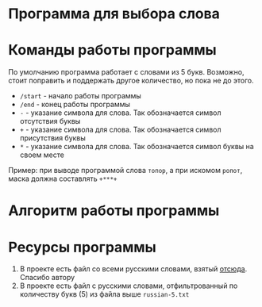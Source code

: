 # Программа для выбора слова 

# Команды работы программы

По умолчанию программа работает с словами из 5 букв. Возможно, стоит поправить и поддержать другое количество, но пока не до этого.

- `/start` - начало работы программы
- `/end` - конец работы программы
- `-` - указание символа для слова. Так обозначается символ отсутствия буквы
- `+` - указание символа для слова. Так обозначается символ присутствия буквы
- `*` - указание символа для слова. Так обозначается символ буквы на своем месте

Пример: при выводе программой слова `топор`, а при искомом `ропот`, маска должна составлять `+***+`

# Алгоритм работы программы


# Ресурсы программы 

1. В проекте есть файл со всеми русскими словами, взятый [отсюда](https://github.com/danakt/russian-words). Спасибо автору
2. В проекте есть файл с русскими словами, отфильтрованный по количеству букв (5) из файла выше `russian-5.txt`